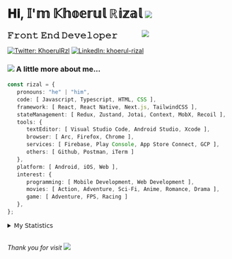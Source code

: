 <h1> 𝐇𝐢, 𝕀'𝕞 𝕂𝕙𝕠𝕖𝕣𝕦𝕝 ℝ𝕚𝕫𝕒𝕝 <img src="https://media.giphy.com/media/mGcNjsfWAjY5AEZNw6/giphy.gif" width="50"></h1>
<img align='right' src="https://media.giphy.com/media/v1.Y2lkPTc5MGI3NjExOWI2ajR2NGJubzBsZHFuaHMwajRrcDNsNXJwOG8yb3F0NjhkNXF4OSZlcD12MV9pbnRlcm5hbF9naWZfYnlfaWQmY3Q9cw/fkZukR450RQ1qnGaq9/giphy.gif" width="200">
<strong style="font-size:20px;">𝙵𝚛𝚘𝚗𝚝 𝙴𝚗𝚍 𝙳𝚎𝚟𝚎𝚕𝚘𝚙𝚎𝚛</strong>
</p></em>

[![Twitter: KhoerulRzl](https://img.shields.io/twitter/follow/KhoerulRzl?style=social)](https://twitter.com/KhoerulRzl)
[![LinkedIn: khoerul-rizal](https://img.shields.io/badge/khoerul--rizal-blue?style=flat-square&logo=Linkedin&logoColor=white&link=https://www.linkedin.com/in/khoerul-rizal/)](https://www.linkedin.com/in/khoerul-rizal/)

### <img src="https://media.giphy.com/media/VgCDAzcKvsR6OM0uWg/giphy.gif" width="50"> A little more about me...

```typescript
const rizal = {
   pronouns: "he" | "him",
   code: [ Javascript, Typescript, HTML, CSS ],
   framework: [ React, React Native, Next.js, TailwindCSS ],
   stateManagement: [ Redux, Zustand, Jotai, Context, MobX, Recoil ],
   tools: {
      textEditor: [ Visual Studio Code, Android Studio, Xcode ],
      browser: [ Arc, Firefox, Chrome ],
      services: [ Firebase, Play Console, App Store Connect, GCP ],
      others: [ Github, Postman, iTerm ]
   },
   platform: [ Android, iOS, Web ],
   interest: {
      programming: [ Mobile Development, Web Development ],
      movies: [ Action, Adventure, Sci-Fi, Anime, Romance, Drama ],
      game: [ Adventure, FPS, Racing ]
   },
};
```

<details>
  <summary>𝖬𝗒 𝖲𝗍𝖺𝗍𝗂𝗌𝗍𝗂𝖼𝗌</summary><br/>
   
<!--START_SECTION:waka-->
![Code Time](http://img.shields.io/badge/Code%20Time-293%20hrs%2033%20mins-blue)

![Profile Views](http://img.shields.io/badge/Profile%20Views-0-blue)

**🐱 My GitHub Data** 

> 📦 163.1 kB Used in GitHub's Storage 
 > 
> 💼 Opted to Hire
 > 
> 📜 31 Public Repositories 
 > 
> 🔑 6 Private Repositories 
 > 
**I'm an Early 🐤** 

```text
🌞 Morning                9867 commits        █████████░░░░░░░░░░░░░░░░   34.81 % 
🌆 Daytime                12442 commits       ███████████░░░░░░░░░░░░░░   43.89 % 
🌃 Evening                5908 commits        █████░░░░░░░░░░░░░░░░░░░░   20.84 % 
🌙 Night                  130 commits         ░░░░░░░░░░░░░░░░░░░░░░░░░   00.46 % 
```
📅 **I'm Most Productive on Tuesday** 

```text
Monday                   5652 commits        █████░░░░░░░░░░░░░░░░░░░░   19.94 % 
Tuesday                  6293 commits        ██████░░░░░░░░░░░░░░░░░░░   22.20 % 
Wednesday                4699 commits        ████░░░░░░░░░░░░░░░░░░░░░   16.58 % 
Thursday                 5476 commits        █████░░░░░░░░░░░░░░░░░░░░   19.32 % 
Friday                   4075 commits        ████░░░░░░░░░░░░░░░░░░░░░   14.38 % 
Saturday                 930 commits         █░░░░░░░░░░░░░░░░░░░░░░░░   03.28 % 
Sunday                   1222 commits        █░░░░░░░░░░░░░░░░░░░░░░░░   04.31 % 
```


📊 **This Week I Spent My Time On** 

```text
🕑︎ Time Zone: Asia/Jakarta

💬 Programming Languages: 
TypeScript               37 hrs 32 mins      ███████████████░░░░░░░░░░   59.47 % 
Other                    14 hrs 24 mins      ██████░░░░░░░░░░░░░░░░░░░   22.81 % 
JavaScript               4 hrs 13 mins       ██░░░░░░░░░░░░░░░░░░░░░░░   06.69 % 
Figma Design             2 hrs 31 mins       █░░░░░░░░░░░░░░░░░░░░░░░░   03.99 % 
JSON                     1 hr 58 mins        █░░░░░░░░░░░░░░░░░░░░░░░░   03.12 % 

🔥 Editors: 
VS Code                  47 hrs 2 mins       ███████████████████░░░░░░   74.51 % 
Slack                    9 hrs 50 mins       ████░░░░░░░░░░░░░░░░░░░░░   15.58 % 
Terminal                 2 hrs 44 mins       █░░░░░░░░░░░░░░░░░░░░░░░░   04.33 % 
Figma                    2 hrs 31 mins       █░░░░░░░░░░░░░░░░░░░░░░░░   03.99 % 
Notes                    25 mins             ░░░░░░░░░░░░░░░░░░░░░░░░░   00.67 % 

💻 Operating System: 
Mac                      63 hrs 8 mins       █████████████████████████   100.00 % 
```

**I Mostly Code in JavaScript** 

```text
JavaScript               41 repos            █████████████████░░░░░░░░   69.49 % 
TypeScript               11 repos            █████░░░░░░░░░░░░░░░░░░░░   18.64 % 
Go                       2 repos             █░░░░░░░░░░░░░░░░░░░░░░░░   03.39 % 
Jupyter Notebook         1 repo              ░░░░░░░░░░░░░░░░░░░░░░░░░   01.69 % 
Java                     1 repo              ░░░░░░░░░░░░░░░░░░░░░░░░░   01.69 % 
```



**Timeline**

![Lines of Code chart](https://raw.githubusercontent.com/khoerulrizal/khoerulrizal/main/assets/bar_graph.png)


 Last Updated on 18/06/2024 00:41:50 UTC
<!--END_SECTION:waka-->
</details>
<br/>

<em>Thank you for visit</em> <img src="https://media.giphy.com/media/v1.Y2lkPTc5MGI3NjExcHdvNm1qZWtjaGw0ZjdwM3Z3NnY2dHlueTVuODBta2FiY20wM2YybSZlcD12MV9pbnRlcm5hbF9naWZfYnlfaWQmY3Q9cw/tV25tpdKqdFa9x81k2/giphy.gif" width="40">
